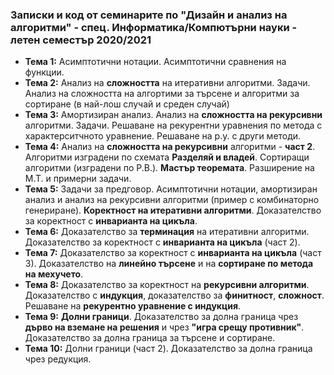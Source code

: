 ### Записки и код от семинарите по "Дизайн и анализ на алгоритми" - спец. Информатика/Компютърни науки - летен семестър 2020/2021


 - **Тема  1:**  Асимптотични нотации. Асимптотични сравнения на функции.
 - **Тема  2:**  Анализ на **сложността** на итеративни алгоритми. Задачи. Анализ на сложността на алгортими за търсене и алгоритми за сортиране (в най-лош случай и среден случай)
 - **Тема  3:**  Амортизиран анализ. Анализ на **сложността на рекурсивни** алгоритми. Задачи. Решаване на рекурентни уравнения по метода с характерситчното уравнение. Решаване на р.у. с други методи.
 - **Тема  4:**  Анализ на **сложността на рекурсивни** алгоритми - **част 2**. Алгоритми изградени по схемата **Разделяй и владей**. Сортиращи алгоритми (изградени по Р.В.). **Мастър теоремата**. Разширение на М.Т. и примерни задачи.
 - **Тема  5:**  Задачи за предговор. Асимптотични нотации, амортизиран анализ и анализ на рекурсивни алгоритми (пример с комбинаторно генериране).
  **Коректност на итеративни алгоритми**. Доказателство за коректност с **инварианта на цикъла**. 
 - **Тема  6:**  Доказателство за **терминация** на итеративни алгоритми. Доказателство за коректност с  **инварианта на цикъла** (част 2).
 - **Тема  7:**  Доказателство за коректност с  **инварианта на цикъла** (част 3). Доказателство на **линейно търсене** и на **сортиране по метода на мехучето**.
 - **Тема  8:**  Доказателство за коректност на  **рекурсивни алгоритми**. Доказателство с **индукция**, доказателство за **финитност**, **сложност**. Решаване на **рекурентно уравнение с индукция**.
 - **Тема  9:**  **Долни граници**. Доказателство за долна граница чрез **дърво на вземане на решения** и чрез **"игра срещу противник"**. Доказателство за долна граница за търсене и сортиране.
 - **Тема  10:**  Долни граници (част 2). Доказателство за долна граница чрез редукция.
